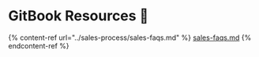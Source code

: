# GitBook Resources 📘

{% content-ref url="../sales-process/sales-faqs.md" %}
[sales-faqs.md](../sales-process/sales-faqs.md)
{% endcontent-ref %}
